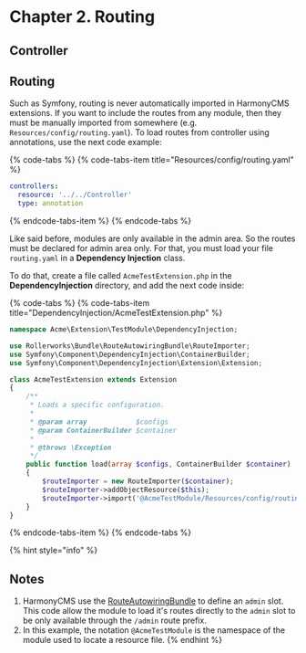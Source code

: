 # Chapter 2. Routing

## Controller

## Routing

Such as Symfony, routing is never automatically imported in HarmonyCMS extensions. If you want to include the routes from any module, then they must be manually imported from somewhere \(e.g. `Resources/config/routing.yaml`\). To load routes from controller using annotations, use the next code example:

{% code-tabs %}
{% code-tabs-item title="Resources/config/routing.yaml" %}
```yaml
controllers:
  resource: '../../Controller'
  type: annotation
```
{% endcode-tabs-item %}
{% endcode-tabs %}

Like said before, modules are only available in the admin area. So the routes must be declared for admin area only. For that, you must load your file `routing.yaml` in a **Dependency Injection** class.

To do that, create a file called `AcmeTestExtension.php` in the **DependencyInjection** directory, and add the next code inside:

{% code-tabs %}
{% code-tabs-item title="DependencyInjection/AcmeTestExtension.php" %}
```php
namespace Acme\Extension\TestModule\DependencyInjection;

use Rollerworks\Bundle\RouteAutowiringBundle\RouteImporter;
use Symfony\Component\DependencyInjection\ContainerBuilder;
use Symfony\Component\DependencyInjection\Extension\Extension;

class AcmeTestExtension extends Extension
{
    /**
     * Loads a specific configuration.
     *
     * @param array            $configs
     * @param ContainerBuilder $container
     *
     * @throws \Exception
     */
    public function load(array $configs, ContainerBuilder $container)
    {
        $routeImporter = new RouteImporter($container);
        $routeImporter->addObjectResource($this);
        $routeImporter->import('@AcmeTestModule/Resources/config/routing.yaml', 'admin');
    }
}
```
{% endcode-tabs-item %}
{% endcode-tabs %}

{% hint style="info" %}
## Notes

1. HarmonyCMS use the [RouteAutowiringBundle](https://packagist.org/packages/rollerworks/route-autowiring-bundle) to define an `admin` slot. This code allow the module to load it's routes directly to the `admin` slot to be only available through the `/admin` route prefix.
2. In this example, the notation `@AcmeTestModule` is the namespace of the module used to locate a resource file.
{% endhint %}



